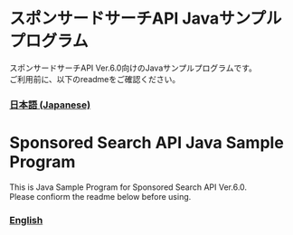 # スポンサードサーチAPI Javaサンプルプログラム
スポンサードサーチAPI Ver.6.0向けのJavaサンプルプログラムです。<br>
ご利用前に、以下のreadmeをご確認ください。<br>
### [日本語 (Japanese)](./readme_JA.txt)


# Sponsored Search API Java Sample Program
This is Java Sample Program for Sponsored Search API Ver.6.0.<br>
Please confiorm the readme below before using.
### [English](./readme_EN.txt)
